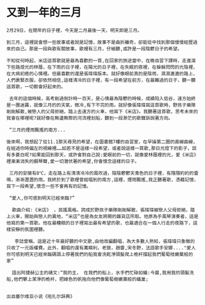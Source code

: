 # 又到一年的三月

    2月29日，在閏年的日子裡，今天是二月最後一天，明天即是三月。 

    到三月，這裡就會想一些故事或者說是記憶，故事不是曲折離奇，卻能從中找到那個慢慢經歷過來的自己。那是一段與歌有關故事，歌裡有三月，仔細聽,或許是一段陰鬱日子的希望。 

    不知從何時​​起，米店這首歌就是最為喜歡的一首,在回家的旅途當中，在晚自習下課時，走進瀉下些路燈光的林蔭，在下雨的日子裡，在陽光的日子裡，在失眠的夜裡，在躲躲閃閃的光陰裡，在大病初癒的心情裡。但最喜歡的還是張瑋瑋版本。就好像眼前真的是陰雨，濕濕漉漉的路上，人們裹緊衣服，卻依然相信,這樣清冷的日子裡，有一段希望在前方，在最難過的日子，聽一聽這首歌，一切都會好起來的。

     去年的這個時候，高考剛過倒計時一百天，是心情最為陰鬱的時候，成績陷入低谷，遠方始終是一團迷霧，就像三月的的天氣，微冷,有下不完的雨。就好像張瑋瑋寫這首歌時，野孩子樂隊剛剛解散,被戀人的父母拒絕，踏上去遠方的火車，他寫下《米店》。我聽著這首歌，思考未來的我會在哪裡呢?就好像在無邊無際的河流裡划船，聽到一段渺茫的歌聲訴說著方向。

     “三月的煙雨飄搖的南方... 

    後來啊，我想起了從11.1那天尋見的希望，在圖書館7樓的自習室，在早操第二圈的直線曲線，在經過你時偏左的視線裡……如若不是這樣一段希望，或者說這樣一首歌,那日光燈下的影子，該有多蒼白呢?如果能回到那天，或許會對自己說:愛眼前的一切，就像愛林蔭裡的光，愛《米店》裡漸漸消失的鋼琴聲,愛一切潛伏著的希望,你會懷念這樣的日子。

     三月的安徽有8℃，走在路上有清清冷冷的風吹過，陰陰鬱鬱天青色的日子裡，有隱隱約約的雷鳴，淅淅瀝瀝的雨。我終於到了歌裡曾經唱到的南方,這裡，煙雨飄搖,我正聽著歌，憑藉記憶，寫下一段希望,懷念一些不會再有的記憶。

     “愛人,你可感到明天已經來臨?” 

      歌曲介紹:《米店》 ，民謠風格。詞成於野孩子樂隊剛剛解散，張瑋瑋被戀人父母拒絕，踏上火車，開始與戀人的異地，“米店”也是為女友將開的雜貨店所取。他原為手風琴演奏者，這是他寫的第一首歌。他在最糟糕的日子裡寫出最有希望的歌，也最適合在一個人行走的夜路下，這樣安靜的氛圍裡聽。

       李誌曾稱，這是近十年最好聽的中文歌,由他改編翻唱，為大多數人熟知，張瑋瑋只象徵的只收了一元版權費。此外，翻唱的還有萬曉利，老狼，趙雷,宋冬野，法語歌手安娜...."愛人你可感到明天已經來臨碼頭上停著我們的船我會洗乾淨頭髮爬上桅杆撐起我們葡萄枝嫩葉般的家” 

      語出阿捷赫公主的禱文:“我的主， 在我們的船上，水手們忙碌如蟻:今晨,我用我的頭髮洗船,他們攀上潔淨的桅杆，把綠色的帆拖向他們像葡萄樹嫩葉般的蟻巢;                                                                                                                                   

                                                                                                       出自塞尔维亚小说《哈扎尔辞典》

